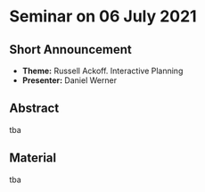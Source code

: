 # Seminar on 06 July 2021

## Short Announcement

* __Theme:__  Russell Ackoff. Interactive Planning
* __Presenter:__ Daniel Werner

## Abstract

tba

## Material

tba
